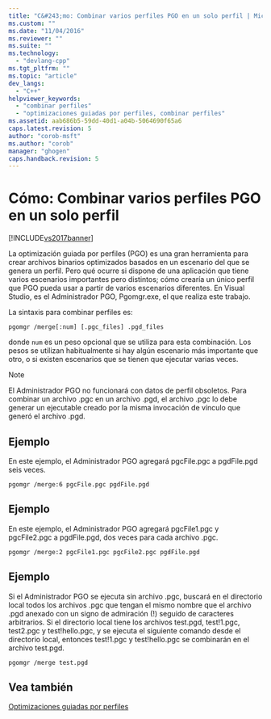 ```yaml
---
title: "C&#243;mo: Combinar varios perfiles PGO en un solo perfil | Microsoft Docs"
ms.custom: ""
ms.date: "11/04/2016"
ms.reviewer: ""
ms.suite: ""
ms.technology: 
  - "devlang-cpp"
ms.tgt_pltfrm: ""
ms.topic: "article"
dev_langs: 
  - "C++"
helpviewer_keywords: 
  - "combinar perfiles"
  - "optimizaciones guiadas por perfiles, combinar perfiles"
ms.assetid: aab686b5-59dd-40d1-a04b-5064690f65a6
caps.latest.revision: 5
author: "corob-msft"
ms.author: "corob"
manager: "ghogen"
caps.handback.revision: 5
---
```

# C&#243;mo: Combinar varios perfiles PGO en un solo perfil
[!INCLUDE[vs2017banner](../../assembler/inline/includes/vs2017banner.md)]

La optimización guiada por perfiles \(PGO\) es una gran herramienta para crear archivos binarios optimizados basados en un escenario del que se genera un perfil.  Pero qué ocurre si dispone de una aplicación que tiene varios escenarios importantes pero distintos; cómo crearía un único perfil que PGO pueda usar a partir de varios escenarios diferentes.  En Visual Studio, es el Administrador PGO, Pgomgr.exe, el que realiza este trabajo.  
  
 La sintaxis para combinar perfiles es:  
  
```  
pgomgr /merge[:num] [.pgc_files] .pgd_files  
```  
  
 donde `num` es un peso opcional que se utiliza para esta combinación.  Los pesos se utilizan habitualmente si hay algún escenario más importante que otro, o si existen escenarios que se tienen que ejecutar varias veces.  
  
> [!NOTE]
>  El Administrador PGO no funcionará con datos de perfil obsoletos.  Para combinar un archivo .pgc en un archivo .pgd, el archivo .pgc lo debe generar un ejecutable creado por la misma invocación de vínculo que generó el archivo .pgd.  
  
## Ejemplo  
 En este ejemplo, el Administrador PGO agregará pgcFile.pgc a pgdFile.pgd seis veces.  
  
```  
pgomgr /merge:6 pgcFile.pgc pgdFile.pgd  
```  
  
## Ejemplo  
 En este ejemplo, el Administrador PGO agregará pgcFile1.pgc y pgcFile2.pgc a pgdFile.pgd, dos veces para cada archivo .pgc.  
  
```  
pgomgr /merge:2 pgcFile1.pgc pgcFile2.pgc pgdFile.pgd  
```  
  
## Ejemplo  
 Si el Administrador PGO se ejecuta sin archivo .pgc, buscará en el directorio local todos los archivos .pgc que tengan el mismo nombre que el archivo .pgd anexado con un signo de admiración \(\!\) seguido de caracteres arbitrarios.  Si el directorio local tiene los archivos test.pgd, test\!1.pgc, test2.pgc y test\!hello.pgc, y se ejecuta el siguiente comando desde el directorio local, entonces test\!1.pgc y test\!hello.pgc se combinarán en el archivo test.pgd.  
  
```  
pgomgr /merge test.pgd  
```  
  
## Vea también  
 [Optimizaciones guiadas por perfiles](../../build/reference/profile-guided-optimizations.md)